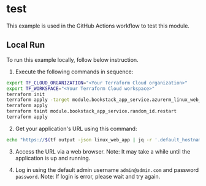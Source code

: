 # test

This example is used in the GitHub Actions workflow to test this module.

## Local Run

To run this example locally, follow below instruction.

1. Execute the following commands in sequence:

```sh
export TF_CLOUD_ORGANIZATION="<Your Terraform Cloud organization>"
export TF_WORKSPACE="<Your Terraform Cloud workspace>"
terraform init
terraform apply -target module.bookstack_app_service.azurerm_linux_web_app.main
terraform apply
terraform taint module.bookstack_app_service.random_id.restart
terraform apply
```

2. Get your application's URL using this command:

```sh
echo "https://$(tf output -json linux_web_app | jq -r '.default_hostname')"
```

3. Access the URL via a web browser. Note: It may take a while until the application is up and running.

4. Log in using the default admin username `admin@admin.com` and password `password`. Note: If login is error, please wait and try again.

